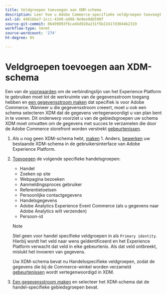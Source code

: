 ```yaml
---
title: Veldgroepen toevoegen aan XDM-schema
description: Leer hoe u Adobe Commerce-specifieke veldgroepen toevoegt aan een XDM-schema.
exl-id: 4401bbe7-1ccc-4349-a998-9e9ee9db590f
source-git-commit: 06499893f6cad4d920a231f5b22417d3044b2319
workflow-type: tm+mt
source-wordcount: '274'
ht-degree: 0%

---
```


# Veldgroepen toevoegen aan XDM-schema

Een van de [voorwaarden](overview.md#prereqs) om de verbindingslijn van het Experience Platform te gebruiken moet tot de werkruimte van de gegevensstroom toegang hebben en [een gegevensstroom maken](https://experienceleague.adobe.com/docs/experience-platform/edge/datastreams/overview.html?lang=en) dat specifiek is voor Adobe Commerce. Wanneer u die gegevensstroom creeert, moet u ook een schema selecteren XDM dat de gegevens vertegenwoordigt u van plan bent in te voeren. Dit onderwerp voorziet u van de gebiedsgroepen uw schema XDM moet omvatten om de gegevens met succes te verzamelen die door de Adobe Commerce storefront worden verstrekt [gebeurtenissen](events.md).

1. Als u nog geen XDM-schema hebt, [maken](https://experienceleague.adobe.com/docs/experience-platform/xdm/ui/resources/schemas.html?lang=en#create) 1. Anders, [bewerken](https://experienceleague.adobe.com/docs/experience-platform/xdm/ui/resources/schemas.html?lang=en#edit) uw bestaande XDM-schema in de gebruikersinterface van Adobe Experience Platform.

1. [Toevoegen](https://experienceleague.adobe.com/docs/experience-platform/xdm/ui/resources/schemas.html?lang=en#add-field-groups) de volgende specifieke handelsgroepen:

   - Handel
   - Zoeken op site
   - Webpagina bezoeken
   - Aanmeldingsproces gebruiker
   - Referentietoetsen
   - Persoonlijke contactgegevens
   - Handelsgegevens
   - Adobe Analytics Experience Event Commerce (als u gegevens naar Adobe Analytics wilt verzenden)
   - Persoon-id

   >[!NOTE]
   >
   > Stel geen voor handel specifieke veldgroepen in als `Primary identity`. Hierbij wordt het veld naar wens geïdentificeerd en het Experience Platform verwacht dat veld in elke gebeurtenis. Als dat veld ontbreekt, mislukt het invoeren van gegevens.

   Uw XDM-schema bevat nu Handelsspecifieke veldgroepen, zodat de gegevens die bij de Commerce-winkel worden verzameld [gebeurtenissen](events.md) wordt vertegenwoordigd in XDM.

1. [Een gegevensstroom maken](https://experienceleague.adobe.com/docs/experience-platform/edge/datastreams/overview.html) en selecteer het XDM-schema dat de handel-specifieke gebiedsgroepen bevat.
